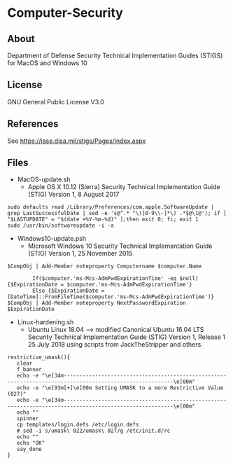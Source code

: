 # Computer-Security

## About
Department of Defense Security Technical Implementation Guides (STIGS) for MacOS and Windows 10 
## License
GNU General Public License V3.0
## References
See https://iase.disa.mil/stigs/Pages/index.aspx
## Files
* MacOS-update.sh
	* Apple OS X 10.12 (Sierra) Security Technical Implementation Guide (STIG) Version 1, 8 August 2017
```
sudo defaults read /Library/Preferences/com.apple.SoftwareUpdate | grep LastSuccessfulDate | sed -e 's@^.* "\([0-9\\-]*\) .*$@\1@'); if [ "$LASTUPDATE" = "$(date +%Y-%m-%d)" ];then exit 0; fi; exit 1
sudo /usr/bin/softwareupdate -i -a
```
* Windows10-update.psh
	* Microsoft Windows 10 Security Technical Implementation Guide (STIG) Version 1, 25 November 2015
```
$CompObj | Add-Member noteproperty Computername $computer.Name
      
        If($computer.'ms-Mcs-AdmPwdExpirationTime' -eq $null){$ExpirationDate = $computer.'ms-Mcs-AdmPwdExpirationTime'}
        Else {$ExpirationDate = [DateTime]::FromFileTime($computer.'ms-Mcs-AdmPwdExpirationTime')} 
$CompObj | Add-Member noteproperty NextPasswordExpiration $ExpirationDate
```
* Linux-hardening.sh
	* Ubuntu Linux 18.04 --> modified Canonical Ubuntu 16.04 LTS Security Technical Implementation Guide (STIG) Version 1, Release 1 25 July 2018 using scripts from JackTheStripper and others.
```
restrictive_umask(){
   clear
   f_banner
   echo -e "\e[34m---------------------------------------------------------------------------------------------------------\e[00m"
   echo -e "\e[93m[+]\e[00m Setting UMASK to a more Restrictive Value (027)"
   echo -e "\e[34m---------------------------------------------------------------------------------------------------------\e[00m"
   echo ""
   spinner
   cp templates/login.defs /etc/login.defs
   # sed -i s/umask\ 022/umask\ 027/g /etc/init.d/rc
   echo ""
   echo "OK"
   say_done
}
```


